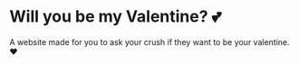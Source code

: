 # Will you be my Valentine? 💕

A website made for you to ask your crush if they want to be your valentine. ❤️
